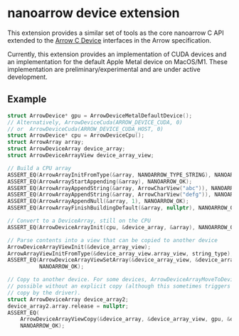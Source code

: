<!---
  Licensed to the Apache Software Foundation (ASF) under one
  or more contributor license agreements.  See the NOTICE file
  distributed with this work for additional information
  regarding copyright ownership.  The ASF licenses this file
  to you under the Apache License, Version 2.0 (the
  "License"); you may not use this file except in compliance
  with the License.  You may obtain a copy of the License at

    http://www.apache.org/licenses/LICENSE-2.0

  Unless required by applicable law or agreed to in writing,
  software distributed under the License is distributed on an
  "AS IS" BASIS, WITHOUT WARRANTIES OR CONDITIONS OF ANY
  KIND, either express or implied.  See the License for the
  specific language governing permissions and limitations
  under the License.
-->

# nanoarrow device extension

This extension provides a similar set of tools as the core nanoarrow C API
extended to the
[Arrow C Device](https://arrow.apache.org/docs/dev/format/CDeviceDataInterface.html)
interfaces in the Arrow specification.

Currently, this extension provides an implementation of CUDA devices
and an implementation for the default Apple Metal device on MacOS/M1.
These implementation are preliminary/experimental and are under active
development.

## Example

```c
struct ArrowDevice* gpu = ArrowDeviceMetalDefaultDevice();
// Alternatively, ArrowDeviceCuda(ARROW_DEVICE_CUDA, 0)
// or  ArrowDeviceCuda(ARROW_DEVICE_CUDA_HOST, 0)
struct ArrowDevice* cpu = ArrowDeviceCpu();
struct ArrowArray array;
struct ArrowDeviceArray device_array;
struct ArrowDeviceArrayView device_array_view;

// Build a CPU array
ASSERT_EQ(ArrowArrayInitFromType(&array, NANOARROW_TYPE_STRING), NANOARROW_OK);
ASSERT_EQ(ArrowArrayStartAppending(&array), NANOARROW_OK);
ASSERT_EQ(ArrowArrayAppendString(&array, ArrowCharView("abc")), NANOARROW_OK);
ASSERT_EQ(ArrowArrayAppendString(&array, ArrowCharView("defg")), NANOARROW_OK);
ASSERT_EQ(ArrowArrayAppendNull(&array, 1), NANOARROW_OK);
ASSERT_EQ(ArrowArrayFinishBuildingDefault(&array, nullptr), NANOARROW_OK);

// Convert to a DeviceArray, still on the CPU
ASSERT_EQ(ArrowDeviceArrayInit(cpu, &device_array, &array), NANOARROW_OK);

// Parse contents into a view that can be copied to another device
ArrowDeviceArrayViewInit(&device_array_view);
ArrowArrayViewInitFromType(&device_array_view.array_view, string_type);
ASSERT_EQ(ArrowDeviceArrayViewSetArray(&device_array_view, &device_array, nullptr),
          NANOARROW_OK);

// Copy to another device. For some devices, ArrowDeviceArrayMoveToDevice() is
// possible without an explicit copy (although this sometimes triggers an implicit
// copy by the driver).
struct ArrowDeviceArray device_array2;
device_array2.array.release = nullptr;
ASSERT_EQ(
    ArrowDeviceArrayViewCopy(&device_array, &device_array_view, gpu, &device_array2),
    NANOARROW_OK);
```
